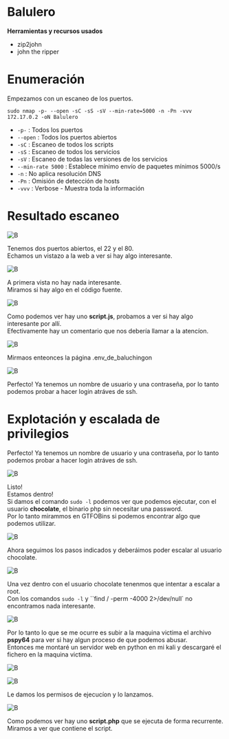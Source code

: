 # Balulero
**Herramientas y recursos usados**  
- zip2john
- john the ripper

# Enumeración

Empezamos con un escaneo de los puertos.

`sudo nmap -p- --open -sC -sS -sV --min-rate=5000 -n -Pn -vvv 172.17.0.2 -oN Balulero`  

- `-p-` : Todos los puertos
- `--open` : Todos los puertos abiertos
- `-sC` : Escaneo de todos los scripts
- `-sS` : Escaneo de todos los servicios
- `-sV` : Escaneo de todas las versiones de los servicios
- `--min-rate 5000` : Establece mínimo envío de paquetes mínimos 5000/s
- `-n` : No aplica resolución DNS
- `-Pn` : Omisión de detección de hosts
- `-vvv` : Verbose - Muestra toda la información

# Resultado escaneo  

![B](https://github.com/giustiand/DockerLabs-Writeups/blob/main/F%C3%A1cil/images/balulero/B_1.jpg)   

Tenemos dos puertos abiertos, el 22 y el 80.  
Echamos un vistazo a la web a ver si hay algo interesante.   

![B](https://github.com/giustiand/DockerLabs-Writeups/blob/main/F%C3%A1cil/images/balulero/B_2.jpg)    

A primera vista no hay nada interesante.  
Miramos si hay algo en el código fuente.  

![B](https://github.com/giustiand/DockerLabs-Writeups/blob/main/F%C3%A1cil/images/balulero/B_3.jpg)   

Como podemos ver hay uno **script.js**, probamos a ver si hay algo interesante por allí.   
Efectivamente hay un comentario que nos debería llamar a la atencíon.  

![B](https://github.com/giustiand/DockerLabs-Writeups/blob/main/F%C3%A1cil/images/balulero/B_4.jpg)    

Mirmaos enteonces la página .env_de_baluchingon  

![B](https://github.com/giustiand/DockerLabs-Writeups/blob/main/F%C3%A1cil/images/balulero/B_5.jpg)      

Perfecto! 
Ya tenemos un nombre de usuario y una contraseña, por lo tanto podemos probar a hacer login atráves de ssh.  

# Explotación y escalada de privilegios  

Perfecto! 
Ya tenemos un nombre de usuario y una contraseña, por lo tanto podemos probar a hacer login atráves de ssh.  

![B](https://github.com/giustiand/DockerLabs-Writeups/blob/main/F%C3%A1cil/images/balulero/B_6.jpg)   

Listo!  
Estamos dentro!   
Si damos el comando `sudo -l` podemos ver que podemos ejecutar, con el usuario **chocolate**, el binario php sin necesitar una password.  
Por lo tanto mirammos en GTFOBins si podemos encontrar algo que podemos utilizar.  

![B](https://github.com/giustiand/DockerLabs-Writeups/blob/main/F%C3%A1cil/images/balulero/B_7.jpg)    

Ahora seguimos los pasos indicados y deberáimos poder escalar al usuario chocolate.  

![B](https://github.com/giustiand/DockerLabs-Writeups/blob/main/F%C3%A1cil/images/balulero/B_8.jpg)      

Una vez dentro con el usuario chocolate tenenmos que intentar a escalar a root.  
Con los comandos `sudo -l` y ``find / -perm -4000 2>/dev/null` no encontramos nada interesante.  

![B](https://github.com/giustiand/DockerLabs-Writeups/blob/main/F%C3%A1cil/images/balulero/B_9.jpg)   

Por lo tanto lo que se me ocurre es subir a la maquina victima el archivo **pspy64** para ver si hay algun proceso de que podemos abusar.  
Entonces me montaré un servidor web en python en mi kali y descargaré el fichero en la maquina victima.  

![B](https://github.com/giustiand/DockerLabs-Writeups/blob/main/F%C3%A1cil/images/balulero/B_10.jpg)     

![B](https://github.com/giustiand/DockerLabs-Writeups/blob/main/F%C3%A1cil/images/balulero/B_11.jpg)     

Le damos los permisos de ejecucíon y lo lanzamos.  

![B](https://github.com/giustiand/DockerLabs-Writeups/blob/main/F%C3%A1cil/images/balulero/B_12.jpg)    

Como podemos ver hay uno **script.php** que se ejecuta de forma recurrente.  
Miramos a ver que contiene el script.  
